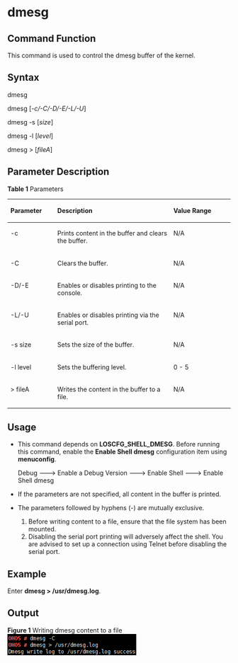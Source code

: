 # dmesg<a name="EN-US_TOPIC_0000001052530284"></a>

## Command Function<a name="section4643204919313"></a>

This command is used to control the dmesg buffer of the kernel.

## Syntax<a name="section6553153635"></a>

dmesg

dmesg \[_-c/-C/-D/-E/-L/-U_\]

dmesg -s \[_size_\]

dmesg -l \[_level_\]

dmesg \> \[_fileA_\]

## Parameter Description<a name="section208971157532"></a>

**Table  1**  Parameters

<a name="table3900mcpsimp"></a>
<table><thead align="left"><tr id="row3906mcpsimp"><th class="cellrowborder" valign="top" width="21%" id="mcps1.2.4.1.1"><p id="p3908mcpsimp"><a name="p3908mcpsimp"></a><a name="p3908mcpsimp"></a><strong id="b1396020482284"><a name="b1396020482284"></a><a name="b1396020482284"></a>Parameter</strong></p>
</th>
<th class="cellrowborder" valign="top" width="52%" id="mcps1.2.4.1.2"><p id="p3910mcpsimp"><a name="p3910mcpsimp"></a><a name="p3910mcpsimp"></a><strong id="b5731534293"><a name="b5731534293"></a><a name="b5731534293"></a>Description</strong></p>
</th>
<th class="cellrowborder" valign="top" width="27%" id="mcps1.2.4.1.3"><p id="p3912mcpsimp"><a name="p3912mcpsimp"></a><a name="p3912mcpsimp"></a><strong id="b46901499297"><a name="b46901499297"></a><a name="b46901499297"></a>Value Range</strong></p>
</th>
</tr>
</thead>
<tbody><tr id="row3913mcpsimp"><td class="cellrowborder" valign="top" width="21%" headers="mcps1.2.4.1.1 "><p id="p3915mcpsimp"><a name="p3915mcpsimp"></a><a name="p3915mcpsimp"></a>-c</p>
</td>
<td class="cellrowborder" valign="top" width="52%" headers="mcps1.2.4.1.2 "><p id="p3917mcpsimp"><a name="p3917mcpsimp"></a><a name="p3917mcpsimp"></a>Prints content in the buffer and clears the buffer.</p>
</td>
<td class="cellrowborder" valign="top" width="27%" headers="mcps1.2.4.1.3 "><p id="p3919mcpsimp"><a name="p3919mcpsimp"></a><a name="p3919mcpsimp"></a>N/A</p>
</td>
</tr>
<tr id="row3920mcpsimp"><td class="cellrowborder" valign="top" width="21%" headers="mcps1.2.4.1.1 "><p id="p3922mcpsimp"><a name="p3922mcpsimp"></a><a name="p3922mcpsimp"></a>-C</p>
</td>
<td class="cellrowborder" valign="top" width="52%" headers="mcps1.2.4.1.2 "><p id="p3924mcpsimp"><a name="p3924mcpsimp"></a><a name="p3924mcpsimp"></a>Clears the buffer.</p>
</td>
<td class="cellrowborder" valign="top" width="27%" headers="mcps1.2.4.1.3 "><p id="p3926mcpsimp"><a name="p3926mcpsimp"></a><a name="p3926mcpsimp"></a>N/A</p>
</td>
</tr>
<tr id="row3927mcpsimp"><td class="cellrowborder" valign="top" width="21%" headers="mcps1.2.4.1.1 "><p id="p3929mcpsimp"><a name="p3929mcpsimp"></a><a name="p3929mcpsimp"></a>-D/-E</p>
</td>
<td class="cellrowborder" valign="top" width="52%" headers="mcps1.2.4.1.2 "><p id="p3931mcpsimp"><a name="p3931mcpsimp"></a><a name="p3931mcpsimp"></a>Enables or disables printing to the console.</p>
</td>
<td class="cellrowborder" valign="top" width="27%" headers="mcps1.2.4.1.3 "><p id="p3933mcpsimp"><a name="p3933mcpsimp"></a><a name="p3933mcpsimp"></a>N/A</p>
</td>
</tr>
<tr id="row3934mcpsimp"><td class="cellrowborder" valign="top" width="21%" headers="mcps1.2.4.1.1 "><p id="p3936mcpsimp"><a name="p3936mcpsimp"></a><a name="p3936mcpsimp"></a>-L/-U</p>
</td>
<td class="cellrowborder" valign="top" width="52%" headers="mcps1.2.4.1.2 "><p id="p3938mcpsimp"><a name="p3938mcpsimp"></a><a name="p3938mcpsimp"></a>Enables or disables printing via the serial port.</p>
</td>
<td class="cellrowborder" valign="top" width="27%" headers="mcps1.2.4.1.3 "><p id="p3940mcpsimp"><a name="p3940mcpsimp"></a><a name="p3940mcpsimp"></a>N/A</p>
</td>
</tr>
<tr id="row3941mcpsimp"><td class="cellrowborder" valign="top" width="21%" headers="mcps1.2.4.1.1 "><p id="p3943mcpsimp"><a name="p3943mcpsimp"></a><a name="p3943mcpsimp"></a>-s size</p>
</td>
<td class="cellrowborder" valign="top" width="52%" headers="mcps1.2.4.1.2 "><p id="p3945mcpsimp"><a name="p3945mcpsimp"></a><a name="p3945mcpsimp"></a>Sets the size of the buffer.</p>
</td>
<td class="cellrowborder" valign="top" width="27%" headers="mcps1.2.4.1.3 "><p id="p3947mcpsimp"><a name="p3947mcpsimp"></a><a name="p3947mcpsimp"></a>N/A</p>
</td>
</tr>
<tr id="row3948mcpsimp"><td class="cellrowborder" valign="top" width="21%" headers="mcps1.2.4.1.1 "><p id="p3950mcpsimp"><a name="p3950mcpsimp"></a><a name="p3950mcpsimp"></a>-l level</p>
</td>
<td class="cellrowborder" valign="top" width="52%" headers="mcps1.2.4.1.2 "><p id="p3952mcpsimp"><a name="p3952mcpsimp"></a><a name="p3952mcpsimp"></a>Sets the buffering level.</p>
</td>
<td class="cellrowborder" valign="top" width="27%" headers="mcps1.2.4.1.3 "><p id="p3954mcpsimp"><a name="p3954mcpsimp"></a><a name="p3954mcpsimp"></a>0 - 5</p>
</td>
</tr>
<tr id="row3955mcpsimp"><td class="cellrowborder" valign="top" width="21%" headers="mcps1.2.4.1.1 "><p id="p3957mcpsimp"><a name="p3957mcpsimp"></a><a name="p3957mcpsimp"></a>&gt; fileA</p>
</td>
<td class="cellrowborder" valign="top" width="52%" headers="mcps1.2.4.1.2 "><p id="p3959mcpsimp"><a name="p3959mcpsimp"></a><a name="p3959mcpsimp"></a>Writes the content in the buffer to a file.</p>
</td>
<td class="cellrowborder" valign="top" width="27%" headers="mcps1.2.4.1.3 "><p id="p3961mcpsimp"><a name="p3961mcpsimp"></a><a name="p3961mcpsimp"></a>N/A</p>
</td>
</tr>
</tbody>
</table>

## Usage<a name="section213115219413"></a>

-   This command depends on  **LOSCFG\_SHELL\_DMESG**. Before running this command, enable the  **Enable Shell dmesg**  configuration item using  **menuconfig**.

    Debug  ---\> Enable a Debug Version ---\> Enable Shell ---\> Enable Shell dmesg

-   If the parameters are not specified, all content in the buffer is printed.
-   The parameters followed by hyphens \(-\) are mutually exclusive.
    1.  Before writing content to a file, ensure that the file system has been mounted.
    2.  Disabling the serial port printing will adversely affect the shell. You are advised to set up a connection using Telnet before disabling the serial port.


## Example<a name="section13736564418"></a>

Enter  **dmesg \> /usr/dmesg.log**.

## Output<a name="section194005101413"></a>

**Figure  1**  Writing dmesg content to a file<a name="fig11150135113566"></a>  
![](figures/writing-dmesg-content-to-a-file.png "writing-dmesg-content-to-a-file")


